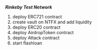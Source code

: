***Rinkeby Test Network***
1. deploy ERC721 contract
2. create vault on NTFX and add liquidity
3. deploy ERC20 contract
4. deploy AirdropToken contract
5. deploy Attack contract
6. start flashloan